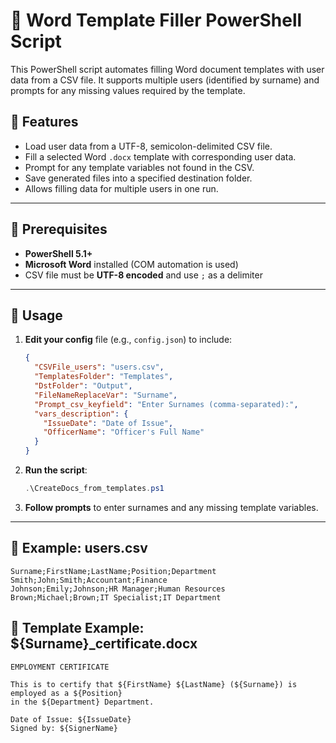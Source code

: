 ﻿# 📝 Word Template Filler PowerShell Script

This PowerShell script automates filling Word document templates with user data from a CSV file. It supports multiple users (identified by surname) and prompts for any missing values required by the template.

## 📂 Features

- Load user data from a UTF-8, semicolon-delimited CSV file.
- Fill a selected Word `.docx` template with corresponding user data.
- Prompt for any template variables not found in the CSV.
- Save generated files into a specified destination folder.
- Allows filling data for multiple users in one run.

---

## 🧰 Prerequisites

- **PowerShell 5.1+**
- **Microsoft Word** installed (COM automation is used)
- CSV file must be **UTF-8 encoded** and use `;` as a delimiter

---

## 🚀 Usage

1. **Edit your config** file (e.g., `config.json`) to include:
    ```json
    {
      "CSVFile_users": "users.csv",
      "TemplatesFolder": "Templates",
      "DstFolder": "Output",
      "FileNameReplaceVar": "Surname",
      "Prompt_csv_keyfield": "Enter Surnames (comma-separated):",
      "vars_description": {
        "IssueDate": "Date of Issue",
        "OfficerName": "Officer's Full Name"
      }
    }
    ```

2. **Run the script**:
    ```powershell
    .\CreateDocs_from_templates.ps1
    ```

3. **Follow prompts** to enter surnames and any missing template variables.

---

## 📄 Example: users.csv

```csv
Surname;FirstName;LastName;Position;Department
Smith;John;Smith;Accountant;Finance
Johnson;Emily;Johnson;HR Manager;Human Resources
Brown;Michael;Brown;IT Specialist;IT Department
```

## 📄 Template Example: ${Surname}_certificate.docx
```docx
EMPLOYMENT CERTIFICATE

This is to certify that ${FirstName} ${LastName} (${Surname}) is employed as a ${Position}
in the ${Department} Department.

Date of Issue: ${IssueDate}
Signed by: ${SignerName}

```